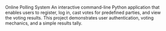 Online Polling System
An interactive command-line Python application that enables users to register, log in, cast votes for predefined parties, and view the voting results. This project demonstrates user authentication, voting mechanics, and a simple results tally.
